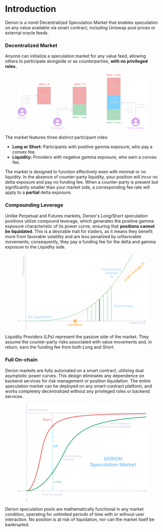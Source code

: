 # Introduction

Derion is a novel Decentralized Speculation Market that enables speculation on any value available via smart contract, including Uniswap pool prices or external oracle feeds.

### Decentralized Market

Anyone can initialize a speculation market for any value feed, allowing others to participate alongside or as counterparties, **with no privileged roles.**

<figure><img src=".gitbook/assets/image.png" alt=""><figcaption></figcaption></figure>

The market features three distinct participant roles:

* **Long or Short:** Participants with positive gamma exposure, who pay a convex fee.
* **Liquidity:** Providers with negative gamma exposure, who earn a convex fee.

The market is designed to function effectively even with minimal or no liquidity. In the absence of counter-party liquidity, your position will incur no delta exposure and pay no funding fee. When a counter-party is present but significantly smaller than your market side, a corresponding fee rate will apply to a **partial** delta exposure.

### Compounding Leverage

Unlike Perpetual and Futures markets, Derion's Long/Short speculation positions utilize compound leverage, which generates the positive gamma exposure characteristic of its power curve, ensuring that **positions cannot be liquidated**. This is a desirable trait for traders, as it means they benefit more from favorable volatility and are less penalized by unfavorable movements; consequently, they pay a funding fee for the delta and gamma exposure to the Liquidity side.

<figure><img src=".gitbook/assets/image (5).png" alt="" width="563"><figcaption></figcaption></figure>

Liquidity Providers (LPs) represent the passive side of the market. They assume the counter-party risks associated with value movements and, in return, earn the funding fee from both Long and Short.

### Full On-chain

Derion markets are fully automated on a smart contract, utilizing dual asymptotic power curves. This design eliminates any dependence on backend services for risk management or position liquidation. The entire speculation market can be deployed on any smart-contract platform, and works completely decentralized without any privileged roles or backend services.

<figure><img src=".gitbook/assets/image (2).png" alt="" width="563"><figcaption></figcaption></figure>

Derion speculation pools are mathematically functional in any market condition, operating for unlimited periods of time with or without user interaction. No position is at risk of liquidation, nor can the market itself be bankrupted.
